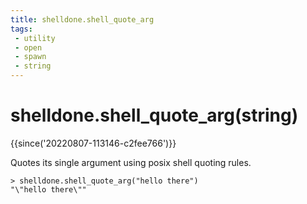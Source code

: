 ```yaml
---
title: shelldone.shell_quote_arg
tags:
 - utility
 - open
 - spawn
 - string
---
```

# shelldone.shell_quote_arg(string)

{{since('20220807-113146-c2fee766')}}

Quotes its single argument using posix shell quoting rules.

```
> shelldone.shell_quote_arg("hello there")
"\"hello there\""
```
